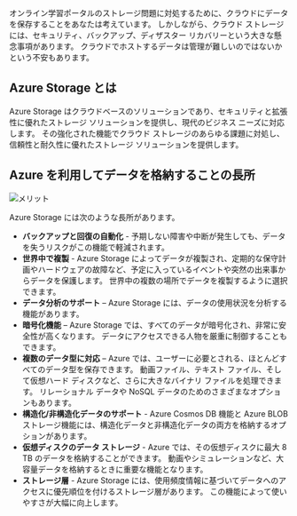 オンライン学習ポータルのストレージ問題に対処するために、クラウドにデータを保存することをあなたは考えています。 しかしながら、クラウド ストレージには、セキュリティ、バックアップ、ディザスター リカバリーという大きな懸念事項があります。 クラウドでホストするデータは管理が難しいのではないかという不安もあります。

## <a name="what-is-azure-storage"></a>Azure Storage とは

Azure Storage はクラウドベースのソリューションであり、セキュリティと拡張性に優れたストレージ ソリューションを提供し、現代のビジネス ニーズに対応します。 その強化された機能でクラウド ストレージのあらゆる課題に対処し、信頼性と耐久性に優れたストレージ ソリューションを提供します。

## <a name="benefits-of-using-azure-to-store-data"></a>Azure を利用してデータを格納することの長所

![メリット](../images/Benefits.png)

Azure Storage には次のような長所があります。

- **バックアップと回復の自動化** - 予期しない障害や中断が発生しても、データを失うリスクがこの機能で軽減されます。
- **世界中で複製** - Azure Storage によってデータが複製され、定期的な保守計画やハードウェアの故障など、予定に入っているイベントや突然の出来事からデータを保護します。 世界中の複数の場所でデータを複製するように選択できます。
- **データ分析のサポート** – Azure Storage には、データの使用状況を分析する機能があります。
- **暗号化機能** – Azure Storage では、すべてのデータが暗号化され、非常に安全性が高くなります。 データにアクセスできる人物を厳重に制御することもできます。
- **複数のデータ型に対応** – Azure では、ユーザーに必要とされる、ほとんどすべてのデータ型を保存できます。 動画ファイル、テキスト ファイル、そして仮想ハード ディスクなど、さらに大きなバイナリ ファイルを処理できます。 リレーショナル データや NoSQL データのためのさまざまなオプションもあります。
- **構造化/非構造化データのサポート** - Azure Cosmos DB 機能と Azure BLOB ストレージ機能には、構造化データと非構造化データの両方を格納するオプションがあります。
- **仮想ディスクのデータ ストレージ** - Azure では、その仮想ディスクに最大 8 TB のデータを格納することができます。 動画やシミュレーションなど、大容量データを格納するときに重要な機能となります。
- **ストレージ層** - Azure Storage には、使用頻度情報に基づいてデータへのアクセスに優先順位を付けるストレージ層があります。 この機能によって使いやすさが大幅に向上します。
